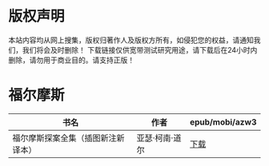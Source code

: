 # 版权声明

本站内容均从网上搜集，版权归著作人及版权方所有，如侵犯您的权益，请通知我们，我们将会及时删除！ 下载链接仅供宽带测试研究用途，请下载后在24小时内删除，请勿用于商业目的。请支持正版！

# 福尔摩斯

| 书名 | 作者 | epub/mobi/azw3 |
| --- | --- | --- |
| 福尔摩斯探案全集（插图新注新译本） | 亚瑟·柯南·道尔 | [下载](https://url89.ctfile.com/f/31084289-1357005475-a71bd9?p=8866) |
